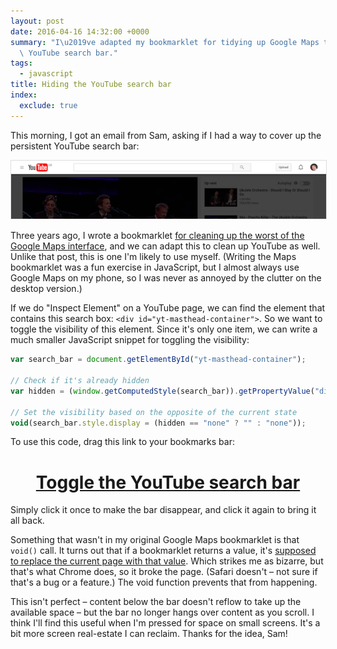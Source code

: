 ```yaml
---
layout: post
date: 2016-04-16 14:32:00 +0000
summary: "I\u2019ve adapted my bookmarklet for tidying up Google Maps to hide the\
  \ YouTube search bar."
tags:
  - javascript
title: Hiding the YouTube search bar
index:
  exclude: true
---
```


This morning, I got an email from Sam, asking if I had a way to cover up the persistent YouTube search bar:

<img src="/images/2016/youtube-search.png" style="border: 1px solid #ddd;" alt="The search bar at the top of YouTube.">

Three years ago, I wrote a bookmarklet [for cleaning up the worst of the Google Maps interface](/2013/google-maps/), and we can adapt this to clean up YouTube as well.
Unlike that post, this is one I'm likely to use myself.
(Writing the Maps bookmarklet was a fun exercise in JavaScript, but I almost always use Google Maps on my phone, so I was never as annoyed by the clutter on the desktop version.)

If we do "Inspect Element" on a YouTube page, we can find the element that contains this search box: `<div id="yt-masthead-container">`.
So we want to toggle the visibility of this element.
Since it's only one item, we can write a much smaller JavaScript snippet for toggling the visibility:

```javascript
var search_bar = document.getElementById("yt-masthead-container");

// Check if it's already hidden
var hidden = (window.getComputedStyle(search_bar)).getPropertyValue("display");

// Set the visibility based on the opposite of the current state
void(search_bar.style.display = (hidden == "none" ? "" : "none"));
```

To use this code, drag this link to your bookmarks bar:
<p><center><h1><a href="javascript:var%20search_bar%20=%20document.getElementById(%22yt-masthead-container%22);var%20hidden%20=%20(window.getComputedStyle(search_bar)).getPropertyValue(%22display%22);search_bar.style.display%20=%20(hidden%20==%20%22none%22%20?%20%22%22%20:%20%22none%22);console.log(%22%22);">Toggle the YouTube search bar</a></h1></center></p>
Simply click it once to make the bar disappear, and click it again to bring it all back.

Something that wasn't in my original Google Maps bookmarklet is that `void()` call.
It turns out that if a bookmarklet returns a value, it's [supposed to replace the current page with that value](http://web.archive.org/web/20080210094153/http://www.subsimple.com/bookmarklets/rules.asp).
Which strikes me as bizarre, but that's what Chrome does, so it broke the page.
(Safari doesn't – not sure if that's a bug or a feature.)
The void function prevents that from happening.

This isn't perfect – content below the bar doesn't reflow to take up the available space – but the bar no longer hangs over content as you scroll.
I think I'll find this useful when I'm pressed for space on small screens.
It's a bit more screen real-estate I can reclaim.
Thanks for the idea, Sam!

